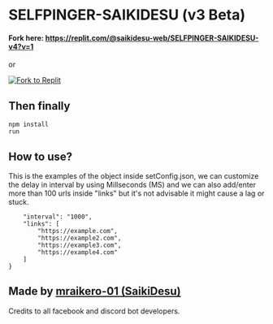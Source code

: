 # SELFPINGER-SAIKIDESU (v3 Beta)


<h4>Fork here: <a href="https://replit.com/@saikidesu-web/SELFPINGER-SAIKIDESU-v4?v=1"> https://replit.com/@saikidesu-web/SELFPINGER-SAIKIDESU-v4?v=1</a></h4>

or

[![Fork to Replit](https://binbashbanana.github.io/deploy-buttons/buttons/remade/replit.svg)](https://replit.com/github/mraikero-01/SELFPINGER-SAIKIDESU-BETA)

<h2>Then finally</h2>

```
npm install
run
```

<h2>How to use?</h2>
This is the examples of the object inside setConfig.json, we can customize the delay in interval by using Millseconds (MS) and we can also add/enter more than 100 urls inside "links" but it's not advisable it might cause a lag or stuck.

```{
    "interval": "1000", 
    "links": [
        "https://example.com",
        "https://example2.com",
        "https://example3.com",
        "https://example4.com"
    ]
}
```
<h2>Made by  <a href='https://github.com/mraikero-01'>mraikero-01 (SaikiDesu)</a></h2>

Credits to all facebook and discord bot developers.